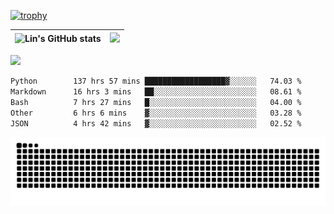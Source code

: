 [![trophy](https://github-profile-trophy.vercel.app/?username=ocss884&column=7)](https://github.com/ocss884)

| ![Lin's GitHub stats](https://github-readme-stats.vercel.app/api?username=ocss884&show_icons=true&hide_border=True&count_private=true) | ![](https://github-readme-streak-stats.herokuapp.com?user=ocss884&hide_border=true&date_format=M%20j%5B%2C%20Y%5D&ring=7EDDCF&fire=7EDDCF") |
| ------------------------------------------------------------ | ------------------------------------------------------------ |

![](https://komarev.com/ghpvc/?username=ocss884&color=brightgreen)

<!--START_SECTION:waka-->

```txt
Python        137 hrs 57 mins ██████████████████▓░░░░░░   74.03 %
Markdown      16 hrs 3 mins   ██░░░░░░░░░░░░░░░░░░░░░░░   08.61 %
Bash          7 hrs 27 mins   █░░░░░░░░░░░░░░░░░░░░░░░░   04.00 %
Other         6 hrs 6 mins    ▓░░░░░░░░░░░░░░░░░░░░░░░░   03.28 %
JSON          4 hrs 42 mins   ▓░░░░░░░░░░░░░░░░░░░░░░░░   02.52 %
```

<!--END_SECTION:waka-->

<p align="center">
   <img src="https://github.com/ocss884/ocss884/blob/output/github-snake.svg" alt="snake">
</p>

